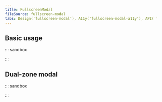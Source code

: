 ```yaml
---
title: FullscreenModal
fileSource: fullscreen-modal
tabs: Design('fullscreen-modal'), A11y('fullscreen-modal-a11y'), API('fullscreen-modal-api'), Example('fullscreen-modal-code'), Changelog('fullscreen-modal-changelog')
---
```


## Basic usage

::: sandbox

<script lang="tsx">
  export Demo from 'stories/components/fullscreen-modal/docs/examples/basic_fullscreen.headers_use.tsx';
</script>

:::

## Dual-zone modal

::: sandbox

<script lang="tsx">
  export Demo from 'stories/components/fullscreen-modal/docs/examples/example_of_a_dual-zone_modal_window.tsx';
</script>

:::

